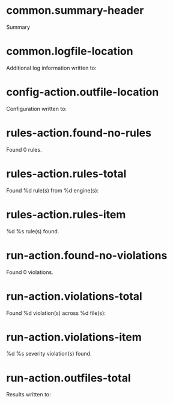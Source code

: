 # common.summary-header

Summary

# common.logfile-location

Additional log information written to:

# config-action.outfile-location

Configuration written to:

# rules-action.found-no-rules

Found 0 rules.

# rules-action.rules-total

Found %d rule(s) from %d engine(s):

# rules-action.rules-item

%d %s rule(s) found.

# run-action.found-no-violations

Found 0 violations.

# run-action.violations-total

Found %d violation(s) across %d file(s):

# run-action.violations-item

%d %s severity violation(s) found.

# run-action.outfiles-total

Results written to:
